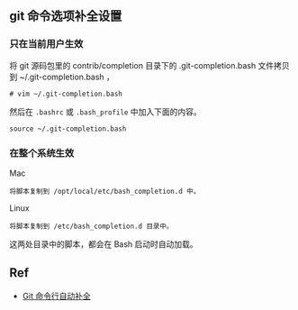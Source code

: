 ## git 命令选项补全设置

### 只在当前用户生效
将 git 源码包里的 contrib/completion 目录下的 .git-completion.bash 文件拷贝到 ~/.git-completion.bash ，

    # vim ~/.git-completion.bash

然后在 `.bashrc` 或 `.bash_profile` 中加入下面的内容。
	
	source ~/.git-completion.bash

### 在整个系统生效
Mac

    将脚本复制到 /opt/local/etc/bash_completion.d 中。

Linux

	将脚本复制到 /etc/bash_completion.d 目录中。

这两处目录中的脚本，都会在 Bash 启动时自动加载。



## Ref
 
 * [Git 命令行自动补全](http://www.iceskysl.com/?p=1688)
